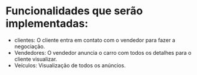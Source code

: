 # Funcionalidades que serão implementadas:
- clientes:
O cliente entra em contato com o vendedor para fazer a negociação.
- Vendedores:
O vendedor anuncia o carro com todos os detalhes para o cliente visualizar.
- Veículos:
Visualização de todos os anúncios.
